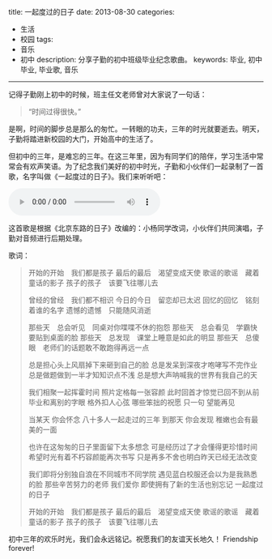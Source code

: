 title: 一起度过的日子
date: 2013-08-30
categories:
- 生活
- 校园
tags:
- 音乐
- 初中
description: 分享子勤的初中班级毕业纪念歌曲。
keywords: 毕业, 初中毕业, 毕业歌, 音乐
---

记得子勤刚上初中的时候，班主任文老师曾对大家说了一句话：
> “时间过得很快。”

是啊，时间的脚步总是那么的匆忙。一转眼的功夫，三年的时光就要逝去。明天，子勤将踏进新校园的大门，开始高中的生活了。

但初中的三年，是难忘的三年。在这三年里，因为有同学们的陪伴，学习生活中常常会有欢声笑语。为了纪念我们美好的初中时光，子勤和小伙伴们一起录制了一首歌，名字叫做《一起度过的日子》。我们来听听吧：

<!-- more -->

<audio src="/media/times-together.mp3" controls="controls" preload="auto">您的浏览器不支持 HTML5 Audio，赶紧升级一下吧！</audio>

这首歌是根据《北京东路的日子》改编的：小杨同学改词，小伙伴们共同演唱，子勤对音频进行后期处理。

歌词：

> 开始的开始　我们都是孩子
> 最后的最后　渴望变成天使
> 歌谣的歌谣　藏着童话的影子
> 孩子的孩子　该要飞往哪儿去
> 
> 曾经的曾经　我们都不相识
> 今日的今日　留恋却已太迟
> 回忆的回忆　铭刻着谁的名字
> 遗憾的遗憾　只能随风消逝
> 
> 那些天　总会听见　同桌对你喋喋不休的抱怨
> 那些天　总会看见　学霸快要贴到桌面的脸
> 那些天　总发现　课堂上睡意是如此的明显
> 那些天　总傻眼　老师们的话题敢不敢跑得再远一点
> 
> 总是担心头上风扇掉下来砸到自己的脸
> 总是发呆到深夜才咆哮写不完作业
> 总是做题做到一半才知知识点不浅
> 总是想大声呐喊我的世界有我自己的天
> 
> 我们相聚一起挥霍时间
> 照片定格每一张容颜
> 此时回首才惊觉已回不到从前
> 毕业和离别的字眼 格外扣人心弦
> 哪些笨拙的祝愿 只一句 望能再见
> 
> 当某天 你会怀念 八十多人一起走过的三年
> 到那天 你会发现 稚嫩也会有最美的一面
> 
> 也许在这匆匆的日子里面留下太多想念
> 可是经历过了才会懂得更珍惜时间
> 希望时光有着不朽容颜能再次书写
> 只是再多不舍也明白昨天已经无法改变
> 
> 我们即将分别独自浪在不同城市不同学院
> 遇见蓝白校服还会以为是我熟悉的脸
> 那些辛苦努力的老师 我们爱你
> 即使拥有了新的生活也别忘记
> 一起度过的日子
> 
> 开始的开始　我们都是孩子
> 最后的最后　渴望变成天使
> 歌谣的歌谣　藏着童话的影子
> 孩子的孩子　该要飞往哪儿去

初中三年的欢乐时光，我们会永远铭记。祝愿我们的友谊天长地久！
Friendship forever!